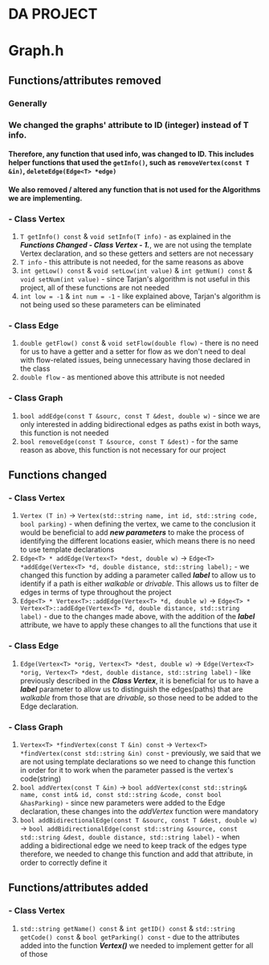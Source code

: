 # DA PROJECT

# Graph.h
## Functions/attributes removed

### Generally
### We changed the graphs' attribute to ID (integer) instead of T info.
#### Therefore, any function that used info, was changed to ID. This includes helper functions that used the ``getInfo()``, such as ``removeVertex(const T &in)``, ``deleteEdge(Edge<T> *edge)``

#### We also removed / altered any function that is not used for the Algorithms we are implementing.

### - Class Vertex
1. ``T getInfo() const`` & ``void setInfo(T info)`` - as explained in the **_Functions Changed - Class Vertex - 1._**, we are not using the template Vertex declaration, and so these getters and setters are not necessary
2. ``T info`` - this attribute is not needed, for the same reasons as above
3. ``int getLow() const`` & ``void setLow(int value)`` & ``int getNum() const`` & ``void setNum(int value)`` - since Tarjan's algorithm is not useful in this project, all of these functions are not needed
4. ``int low = -1`` & ``int num = -1`` - like explained above, Tarjan's algorithm is not being used so these parameters can be eliminated

### - Class Edge
1. ``double getFlow() const`` & ``void setFlow(double flow)`` - there is no need for us to have a getter and a setter for flow as we don't need to deal with flow-related issues, being unnecessary having those declared in the class
2. ``double flow`` - as mentioned above this attribute is not needed

### - Class Graph
1. ``bool addEdge(const T &sourc, const T &dest, double w)`` - since we are only interested in adding bidirectional edges as paths exist in both ways, this function is not needed
2. ``bool removeEdge(const T &source, const T &dest)`` - for the same reason as above, this function is not necessary for our project

## Functions changed

### - Class Vertex
1. ``Vertex (T in)`` &rarr; ``Vertex(std::string name, int id, std::string code, bool parking)`` - when defining the vertex, we came to the conclusion it would be beneficial to add **_new parameters_** to make the process of identifying the different locations easier, which means there is no need to use template declarations
2. ``Edge<T> * addEdge(Vertex<T> *dest, double w)`` &rarr; ``Edge<T> *addEdge(Vertex<T> *d, double distance, std::string label);`` - we changed this function by adding a parameter called **_label_** to allow us to identify if a path is either _walkable_ or _drivable_. This allows us to filter de edges in terms of type throughout the project
3. ``Edge<T> * Vertex<T>::addEdge(Vertex<T> *d, double w)`` &rarr; ``Edge<T> * Vertex<T>::addEdge(Vertex<T> *d, double distance, std::string label)`` - due to the changes made above, with the addition of the **_label_** attribute, we have to apply these changes to all the functions that use it

### - Class Edge
1. ``Edge(Vertex<T> *orig, Vertex<T> *dest, double w)`` &rarr; ``Edge(Vertex<T> *orig, Vertex<T> *dest, double distance, std::string label)`` - like previously described in the **_Class Vertex_**, it is beneficial for us to have a **_label_** parameter to allow us to distinguish the edges(paths) that are _walkable_ from those that are _drivable_, so those need to be added to the Edge declaration.

### - Class Graph
1. ``Vertex<T> *findVertex(const T &in) const`` &rarr; ``Vertex<T> *findVertex(const std::string &in) const`` - previously, we said that we are not using template declarations so we need to change this function in order for it to work when the parameter passed is the vertex's code(string)
2. ``bool addVertex(const T &in)`` &rarr; ``bool addVertex(const std::string& name, const int& id, const std::string &code, const bool &hasParking)`` - since new parameters were added to the Edge declaration, these changes into the _addVertex_ function were mandatory
3. ``bool addBidirectionalEdge(const T &sourc, const T &dest, double w)`` &rarr; ``bool addBidirectionalEdge(const std::string &source, const std::string &dest, double distance, std::string label)`` - when adding a bidirectional edge we need to keep track of the edges type therefore, we needed to change this function and add that attribute, in order to correctly define it

## Functions/attributes added

### - Class Vertex
1. ``std::string getName() const`` & ``int getID() const`` & ``std::string getCode() const`` & ``bool getParking() const`` - due to the attributes added into the function **_Vertex()_** we needed to implement getter for all of those